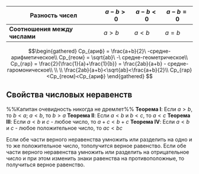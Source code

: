 
| Разность чисел                | $a-b>0$ | $a-b<0$ | $a-b=0$ |
| ----------------------------- | ------- | ------- | ------- |
| **Соотношения между числами** | $a>b$   | $a<b$   | $a=b$   |
$$\begin{gathered}
Ср_{ариф} = \frac{a+b}{2}\ -средне-арифметическое\\
Ср_{геом} = \sqrt{ab}\ -\ средне-геометрическое\\
Ср_{гар} = \frac{2}{\frac{1}{a}+\frac{1}{b}} = \frac{2ab}{a+b} - средне-гаромоническое\\
\\
\\
\frac{2ab}{a+b}<\sqrt{ab}<\frac{a+b}{2}\\
Ср_{гар}<Ср_{геом}<Ср_{ариф}
\end{gathered}
$$
## Свойства числовых неравенств
%%Капитан очевидность никогда не дремлет%%
**Теорема I**: Если $a>b$, то $b<a$; $a<b$, то $b>a$
**Теорема II**: Если $a<b$ и $b<c$, то $a<c$
**Теорема III**: Если $a<b$ и $c$ - любое число, то $a+c<b+c$
**Теорема IV**: Если $a<b$ и $c$ - любое положительное число, то $ac<bc$

Если обе части верного неравенства умножить или разделить на одно и то же положительное число, тополучится верное равенство.
Если обе части верного неравенства умножить или разделить на отрицательное число и при этом изменить знаки равенства на противоположные, то получиться верное равенство.